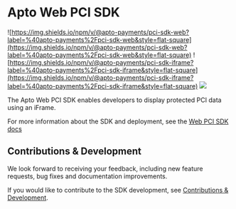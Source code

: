 # Apto Web PCI SDK
![https://img.shields.io/npm/v/@apto-payments/pci-sdk-web?label=%40apto-payments%2Fpci-sdk-web&style=flat-square](https://img.shields.io/npm/v/@apto-payments/pci-sdk-web?label=%40apto-payments%2Fpci-sdk-web&style=flat-square)
![https://img.shields.io/npm/v/@apto-payments/pci-sdk-iframe?label=%40apto-payments%2Fpci-sdk-iframe&style=flat-square](https://img.shields.io/npm/v/@apto-payments/pci-sdk-iframe?label=%40apto-payments%2Fpci-sdk-iframe&style=flat-square)
[![](https://data.jsdelivr.com/v1/package/npm/@apto-payments/pci-sdk-web/badge)](https://www.jsdelivr.com/package/npm/@apto-payments/pci-sdk-web)

The Apto Web PCI SDK enables developers to display protected PCI data using an iFrame.

For more information about the SDK and deployment, see the [Web PCI SDK docs](http://docs.aptopayments.com/docs/pci-sdk-web)

## Contributions & Development

We look forward to receiving your feedback, including new feature requests, bug fixes and documentation improvements.

If you would like to contribute to the SDK development, see [Contributions & Development](http://docs.aptopayments.com/docs/pci-sdk-web#contributions--development).
